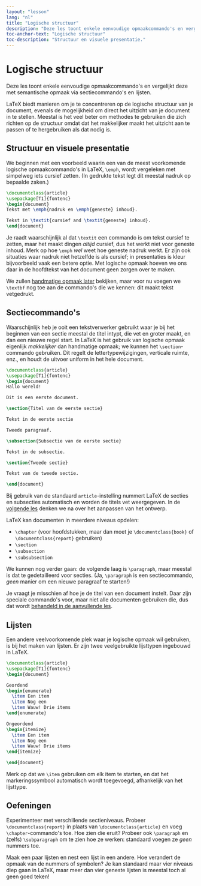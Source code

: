 ```yaml
---
layout: "lesson"
lang: "nl"
title: "Logische structuur"
description: "Deze les toont enkele eenvoudige opmaakcommando's en vergelijkt deze met semantische opmaak via sectiecommando's en lijsten."
toc-anchor-text: "Logische structuur"
toc-description: "Structuur en visuele presentatie."
---
```


# Logische structuur

<span
  class="summary">Deze les toont enkele eenvoudige opmaakcommando's en vergelijkt deze met semantische opmaak via sectiecommando's en lijsten.</span>

LaTeX biedt manieren om je te concentreren op de logische structuur van je document, evenals de mogelijkheid om direct het uitzicht van je document in te stellen.
Meestal is het veel beter om methodes te gebruiken die zich richten op de structuur omdat dat het makkelijker maakt het uitzicht aan te passen of te hergebruiken als dat nodig is.

## Structuur en visuele presentatie

We beginnen met een voorbeeld waarin een van de meest voorkomende logische opmaakcommando's in LaTeX, `\emph`, wordt vergeleken met simpelweg iets cursief zetten.
(In gedrukte tekst legt dit meestal nadruk op bepaalde zaken.)

```latex
\documentclass{article}
\usepackage[T1]{fontenc}
\begin{document}
Tekst met \emph{nadruk en \emph{geneste} inhoud}.

Tekst in \textit{cursief and \textit{geneste} inhoud}.
\end{document}
```

Je raadt waarschijnlijk al dat `\textit` een commando is om tekst cursief te zetten, maar het maakt dingen _altijd_ cursief, dus het werkt niet voor geneste inhoud.
Merk op hoe `\emph` _wel_ weet hoe geneste nadruk werkt.
Er zijn ook situaties waar nadruk niet hetzelfde is als cursief;
in presentaties is kleur bijvoorbeeld vaak een betere optie.
Met logische opmaak hoeven we ons daar in de hoofdtekst van het document geen zorgen over te maken.

We zullen [handmatige opmaak later](lesson-11) bekijken, maar voor nu voegen we `\textbf` nog toe aan de commando's die we kennen: dit maakt tekst vetgedrukt.

## Sectiecommando's

Waarschijnlijk heb je ooit een tekstverwerker gebruikt waar je bij het beginnen van een sectie meestal de titel intypt, die vet en groter maakt, en dan een nieuwe regel start.
In LaTeX is het gebruik van logische opmaak eigenlijk _makkelijker_ dan handmatige opmaak;
we kunnen het `\section`-commando gebruiken.
Dit regelt de lettertypewijzigingen, verticale ruimte, enz., en houdt de uitvoer uniform in het hele document.

```latex
\documentclass{article}
\usepackage[T1]{fontenc}
\begin{document}
Hallo wereld!

Dit is een eerste document.

\section{Titel van de eerste sectie}

Tekst in de eerste sectie

Tweede paragraaf.

\subsection{Subsectie van de eerste sectie}

Tekst in de subsectie.

\section{Tweede sectie}

Tekst van de tweede sectie.

\end{document}
```

Bij gebruik van de standaard `article`-instelling nummert LaTeX de secties en subsecties automatisch en worden de titels vet weergegeven.
In de [volgende les](lesson-05) denken we na over het aanpassen van het ontwerp.

LaTeX kan documenten in meerdere niveaus opdelen:

- `\chapter` (voor hoofdstukken, maar dan moet je `\documentclass{book}` of
  `\documentclass{report}` gebruiken)
- `\section`
- `\subsection`
- `\subsubsection`

We kunnen nog verder gaan: de volgende laag is `\paragraph`, maar meestal is dat te gedetailleerd voor secties.
(Ja, `\paragraph` is een sectiecommando, _geen_ manier om een nieuwe paragraaf te starten!)

Je vraagt je misschien af hoe je de titel van een document instelt.
Daar zijn speciale commando's voor, maar niet alle documenten gebruiken die, dus dat wordt [behandeld in de aanvullende les](more-04).

## Lijsten

Een andere veelvoorkomende plek waar je logische opmaak wil gebruiken, is bij het maken van lijsten.
Er zijn twee veelgebruikte lijsttypen ingebouwd in LaTeX.

```latex
\documentclass{article}
\usepackage[T1]{fontenc}
\begin{document}

Geordend
\begin{enumerate}
  \item Een item
  \item Nog een
  \item Wauw! Drie items
\end{enumerate}

Ongeordend
\begin{itemize}
  \item Een item
  \item Nog een
  \item Wauw! Drie items
\end{itemize}

\end{document}
```

Merk op dat we `\item` gebruiken om elk item te starten, en dat het markeringssymbool automatisch wordt toegevoegd, afhankelijk van het lijsttype.

## Oefeningen

Experimenteer met verschillende sectieniveaus.
Probeer `\documentclass{report}` in plaats van `\documentclass{article}` en voeg `\chapter`-commando's toe.
Hoe zien die eruit?
Probeer ook `\paragraph` en (zelfs) `\subparagraph` om te zien hoe ze werken: standaard voegen ze _geen_ nummers toe.

Maak een paar lijsten en nest een lijst in een andere.
Hoe verandert de opmaak van de nummers of symbolen?
Je kan standaard maar vier niveaus diep gaan in LaTeX, maar meer dan vier geneste lijsten is meestal toch al geen goed teken!
